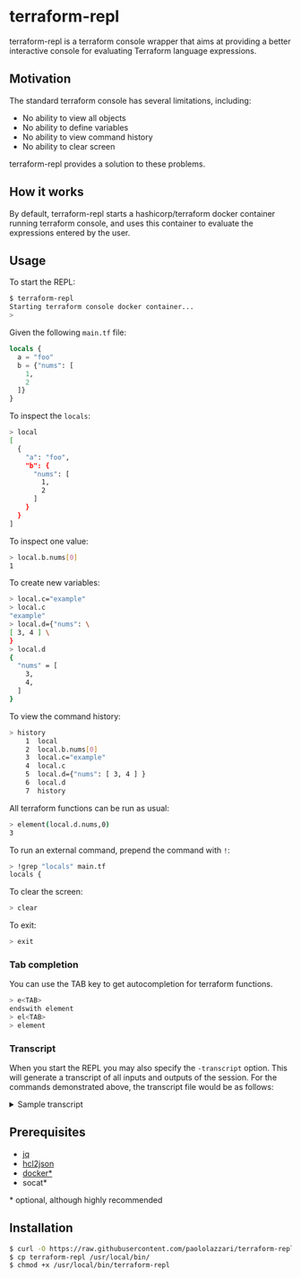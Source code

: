 # terraform-repl

terraform-repl is a terraform console wrapper that aims at providing a better interactive console for evaluating Terraform language expressions.

## Motivation

The standard terraform console has several limitations, including:

- No ability to view all objects
- No ability to define variables
- No ability to view command history
- No ability to clear screen

terraform-repl provides a solution to these problems.

## How it works

By default, terraform-repl starts a hashicorp/terraform docker container running terraform console, and uses this container to evaluate the expressions entered by the user.

## Usage

To start the REPL:

```bash
$ terraform-repl
Starting terraform console docker container...
>
```

Given the following `main.tf` file:

```terraform
locals {
  a = "foo"
  b = {"nums": [
    1,
    2
  ]}
}
```


To inspect the `locals`:

```bash
> local
[
  {
    "a": "foo",
    "b": {
      "nums": [
        1,
        2
      ]
    }
  }
]
```

To inspect one value:

```bash
> local.b.nums[0]
1
```

To create new variables:

```bash
> local.c="example"
> local.c
"example"
> local.d={"nums": \
[ 3, 4 ] \
}
> local.d
{
  "nums" = [
    3,
    4,
  ]
}
```

To view the command history:

```bash
> history
    1  local
    2  local.b.nums[0]
    3  local.c="example"
    4  local.c
    5  local.d={"nums": [ 3, 4 ] }
    6  local.d
    7  history
```

All terraform functions can be run as usual:

```bash
> element(local.d.nums,0)
3
```

To run an external command, prepend the command with `!`:

```bash
> !grep "locals" main.tf
locals {
```

To clear the screen:

```bash
> clear
```

To exit:

```bash
> exit
```


### Tab completion

You can use the TAB key to get autocompletion for terraform functions.

```bash
> e<TAB>
endswith element
> el<TAB>
> element
```


### Transcript

When you start the REPL you may also specify the `-transcript` option. This will generate a transcript of all inputs and outputs of the session.
For the commands demonstrated above, the transcript file would be as follows:

<details>
    <summary>Sample transcript</summary>

    > local
    [
      {
        "a": "foo",
        "b": {
          "nums": [
            1,
            2
          ]
        }
      }
    ]
    > local.b.nums[0]
    1
    > local.c="example"
    > local.c
    "example"
    > local.d={"nums": [ 3, 4 ] }
    > local.d
    {
      "nums" = [
        3,
        4,
      ]
    }
    > element(local.d.nums,0)
    3

</details>


## Prerequisites

- [jq](https://github.com/stedolan/jq)
- [hcl2json](https://github.com/tmccombs/hcl2json)
- [docker*](https://docs.docker.com/desktop/install/linux-install/)
- socat*

\* optional, although highly recommended

## Installation

```bash
$ curl -O https://raw.githubusercontent.com/paololazzari/terraform-repl/master/terraform-repl
$ cp terraform-repl /usr/local/bin/
$ chmod +x /usr/local/bin/terraform-repl
```
